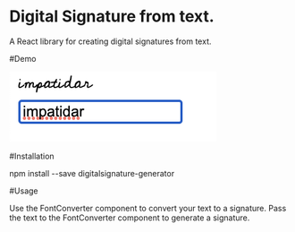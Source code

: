 # Digital Signature from text.

A React library for creating digital signatures from text.


#Demo

<img src="https://github.com/imPatidar/digitaltextsignature-generator/blob/master/screenshot.png?raw=true" alt="demoImage"/>

#Installation

npm install --save digitalsignature-generator

#Usage

Use the FontConverter component to convert your text to a signature.
Pass the text to the FontConverter component to generate a signature.